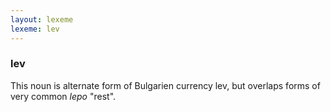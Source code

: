 ```yaml
---
layout: lexeme
lexeme: lev
---
```


###  lev 
This noun is alternate form of Bulgarien currency lev, but overlaps forms of very common *lepo* "rest".

